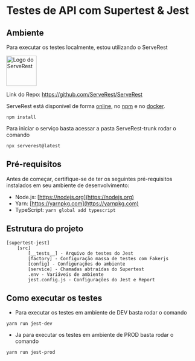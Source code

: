 # Testes de API com Supertest & Jest

## __Ambiente__
Para executar os testes localmente, estou utilizando o ServeRest

<p align="left">
 <img alt="Logo do ServeRest" src="https://user-images.githubusercontent.com/29241659/115161869-6a017e80-a076-11eb-9bbe-c391eff410db.png" height="80">
</p>

Link do Repo: https://github.com/ServeRest/ServeRest

ServeRest está disponível de forma [online](https://serverest.dev), no [npm](https://www.npmjs.com/package/serverest) e no [docker](https://hub.docker.com/r/paulogoncalvesbh/serverest/).
```
npm install
```
Para iniciar o serviço basta acessar a pasta ServeRest-trunk rodar o comando
```
npx serverest@latest

```

## Pré-requisitos

Antes de começar, certifique-se de ter os seguintes pré-requisitos instalados em seu ambiente de desenvolvimento:

- Node.js: [https://nodejs.org](https://nodejs.org)
- Yarn: [https://yarnpkg.com](https://yarnpkg.com)
- TypeScript: `yarn global add typescript`

## Estrutura do projeto
```
[supertest-jest]
    [src]
        [__tests__] - Arquivo de testes do Jest
        [factory] - Configuração massa de testes com Fakerjs
        [config] - Configurações do ambiente
        [service] - Chamadas abtraídas do Supertest
        .env - Variáveis de ambiente
        jest.config.js - Configurações do Jest e Report
```

## Como executar os testes

- Para executar os testes em ambiente de DEV basta rodar o comando
```shell
yarn run jest-dev
```
- Ja para executar os testes em ambiente de PROD basta rodar o comando
```shell
yarn run jest-prod
```